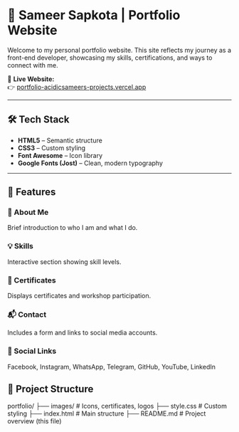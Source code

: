 # 🚀 Sameer Sapkota | Portfolio Website

Welcome to my personal portfolio website. This site reflects my journey as a front-end developer, showcasing my skills, certifications, and ways to connect with me.

🔗 **Live Website:**  
👉 [portfolio-acidicsameers-projects.vercel.app](https://portfolio-acidicsameers-projects.vercel.app)

---

## 🛠️ Tech Stack

- **HTML5** – Semantic structure  
- **CSS3** – Custom styling  
- **Font Awesome** – Icon library  
- **Google Fonts (Jost)** – Clean, modern typography  

---

## 📁 Features

### 👤 About Me  
Brief introduction to who I am and what I do.

### 💡 Skills  
Interactive section showing skill levels.

### 🏅 Certificates  
Displays certificates and workshop participation.

### 📬 Contact  
Includes a form and links to social media accounts.

### 🔗 Social Links  
Facebook, Instagram, WhatsApp, Telegram, GitHub, YouTube, LinkedIn

## 📂 Project Structure
portfolio/
├── images/               # Icons, certificates, logos
├── style.css             # Custom styling
├── index.html            # Main structure
├── README.md             # Project overview (this file)
